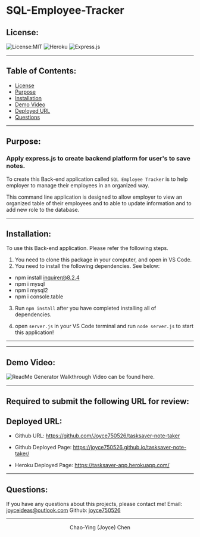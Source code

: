 # SQL-Employee-Tracker

## License:

![License:MIT](https://img.shields.io/badge/License-MIT-green)
![Heroku](https://img.shields.io/badge/Deploy%20to-Heroku-purple)
![Express.js](https://img.shields.io/badge/Express.js-Backend-yellowgreen)

---

## Table of Contents:

- [License](#license)
- [Purpose](#purpose)
- [Installation](#installation)
- [Demo Video](#demo-video)
- [Deployed URL](#deployed-url)
- [Questions](#questions)

---

## Purpose:

### Apply express.js to create backend platform for user's to save notes.

To create this Back-end application called `SQL Employee Tracker` is to help employer to manage their employees in an organized way.

This command line application is designed to allow employer to view an organized table of their employees and to able to update information and to add new role to the database.

---

## Installation:

To use this Back-end application. Please refer the following steps.

1. You need to clone this package in your computer, and open in VS Code.
2. You need to install the following dependencies. See below:

- npm install inquirer@8.2.4
- npm i mysql
- npm i mysql2
- npm i console.table

3. Run `npm install` after you have completed installing all of dependencies.

4. open `server.js` in your VS Code terminal and run `node server.js` to start this application!

---

---

## Demo Video:

![ReadMe Generator Walkthrough Video can be found here.](./assets/video/Tasksaver-Walkthrough.gif)

---

## Required to submit the following URL for review:

## Deployed URL:

- Github URL:
  https://github.com/Joyce750526/tasksaver-note-taker

- Github Deployed Page:
  https://joyce750526.github.io/tasksaver-note-taker/

- Heroku Deployed Page:
  https://tasksaver-app.herokuapp.com/

---

## Questions:

If you have any questions about this projects, please contact me!
Email: [joyceideas@outlook.com](mailto:joyceideas@outlook.com)
Github: [joyce750526](https://github.com/joyce750526)

---

<p align= "center">Chao-Ying (Joyce) Chen</p>

